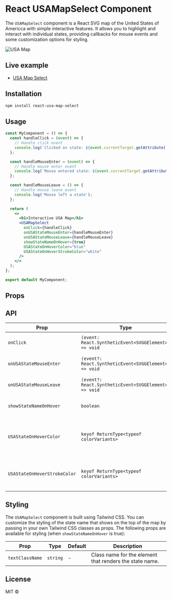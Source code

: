 # React USAMapSelect Component

The `USAMapSelect` component is a React SVG map of the United States of Americca with simple interactive features. It
allows you to highlight and interact with individual states, providing callbacks for mouse events and some customization
options for styling.

![USA Map](https://s5.gifyu.com/images/SRFEu.gif)

## Live example

- [USA Map Select](https://token-ed.github.io/react-usa-map-select)

## Installation

```bash
npm install react-usa-map-select
```

## Usage

```jsx 
const MyComponent = () => {
  const handleClick = (event) => {
    // Handle click event
    console.log(`Clicked on state: ${event.currentTarget.getAttribute('name')}`);
  };

  const handleMouseEnter = (event) => {
    // Handle mouse enter event
    console.log(`Mouse entered state: ${event.currentTarget.getAttribute('name')}`);
  };

  const handleMouseLeave = () => {
    // Handle mouse leave event
    console.log('Mouse left a state');
  };

  return (
    <>
      <h1>Interactive USA Map</h1>
      <USAMapSelect
        onClick={handleClick}
        onUSAStateMouseEnter={handleMouseEnter}
        onUSAStateMouseLeave={handleMouseLeave}
        showStateNameOnHover={true}
        USAStateOnHoverColor="blue"
        USAStateOnHoverStrokeColor="white"
      />
    </>
  );
};

export default MyComponent;
```

## Props

## API

| Prop                         | Type                                                  | Default   | Description                                                                                                                |
|------------------------------|-------------------------------------------------------|-----------|----------------------------------------------------------------------------------------------------------------------------|
| `onClick`                    | `(event: React.SyntheticEvent<SVGGElement>) => void`  | -         | Callback function triggered on clicking a state.                                                                           |
| `onUSAStateMouseEnter`       | `(event?: React.SyntheticEvent<SVGGElement>) => void` | -         | Callback function triggered on mouse enter over a state.                                                                   |
| `onUSAStateMouseLeave`       | `(event?: React.SyntheticEvent<SVGGElement>) => void` | -         | Callback function triggered on mouse leave from a state.                                                                   |
| `showStateNameOnHover`       | `boolean`                                             | `false`   | Boolean indicating whether to display the state name on hover.                                                             |
| `USAStateOnHoverColor`       | `keyof ReturnType<typeof colorVariants>`              | `'slate'` | Color variant for the state on hover. Choose from: slate, white, gray, yellow, green, emerald, blue, purple, orange, pink. |
| `USAStateOnHoverStrokeColor` | `keyof ReturnType<typeof colorVariants>`              | -         | Stroke color variant for the state on hover. Choose from the same options as `USAStateOnHoverColor`.                       |

## Styling

The `USAMapSelect` component is built using Tailwind CSS.
You can customize the styling of the state name that shows on the top of the map by passing in your own Tailwind CSS
classes as props.
The following props are available for styling (when `showStateNameOnHover` is true):

| Prop            | Type     | Default | Description                                                    |
|-----------------|----------|---------|----------------------------------------------------------------|
| `textClassName` | `string` | -       | Class name for the <text> element that renders the state name. |

## License

MIT ©
